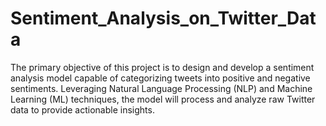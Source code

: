 # Sentiment_Analysis_on_Twitter_Data
The primary objective of this project is to design and develop a sentiment analysis model capable of categorizing tweets into positive and negative sentiments. Leveraging Natural Language Processing (NLP) and Machine Learning (ML) techniques, the model will process and analyze raw Twitter data to provide actionable insights.

